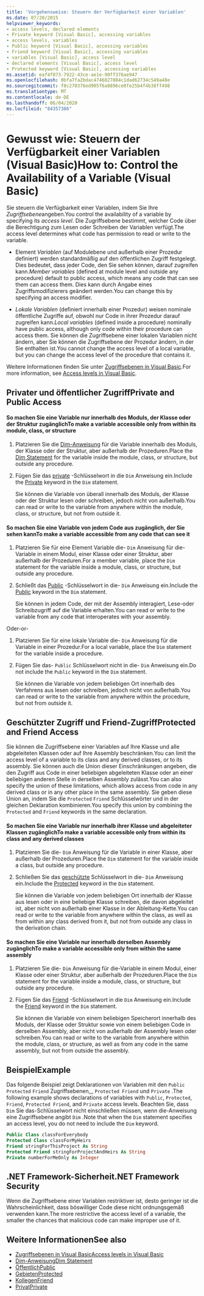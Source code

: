 ```yaml
---
title: 'Vorgehensweise: Steuern der Verfügbarkeit einer Variablen'
ms.date: 07/20/2015
helpviewer_keywords:
- access levels, declared elements
- Private keyword [Visual Basic], accessing variables
- access levels, variables
- Public keyword [Visual Basic], accessing variables
- Friend keyword [Visual Basic], accessing variables
- variables [Visual Basic], access level
- declared elements [Visual Basic], access level
- Protected keyword [Visual Basic], accessing variables
ms.assetid: eaf4f073-7922-43ce-ae1e-90ff376ae947
ms.openlocfilehash: 0bfa7fa2bdac4746827884c1dad62734c549a48e
ms.sourcegitcommit: f8c270376ed905f6a8896ce0fe25b4f4b38ff498
ms.translationtype: MT
ms.contentlocale: de-DE
ms.lasthandoff: 06/04/2020
ms.locfileid: "84357386"
---
```

# <a name="how-to-control-the-availability-of-a-variable-visual-basic"></a><span data-ttu-id="8d226-102">Gewusst wie: Steuern der Verfügbarkeit einer Variablen (Visual Basic)</span><span class="sxs-lookup"><span data-stu-id="8d226-102">How to: Control the Availability of a Variable (Visual Basic)</span></span>
<span data-ttu-id="8d226-103">Sie steuern die Verfügbarkeit einer Variablen, indem Sie Ihre *Zugriffsebene*angeben.</span><span class="sxs-lookup"><span data-stu-id="8d226-103">You control the availability of a variable by specifying its *access level*.</span></span> <span data-ttu-id="8d226-104">Die Zugriffsebene bestimmt, welcher Code über die Berechtigung zum Lesen oder Schreiben der Variablen verfügt.</span><span class="sxs-lookup"><span data-stu-id="8d226-104">The access level determines what code has permission to read or write to the variable.</span></span>  
  
- <span data-ttu-id="8d226-105">Element *Variablen* (auf Modulebene und außerhalb einer Prozedur definiert) werden standardmäßig auf den öffentlichen Zugriff festgelegt. Dies bedeutet, dass jeder Code, den Sie sehen können, darauf zugreifen kann.</span><span class="sxs-lookup"><span data-stu-id="8d226-105">*Member variables* (defined at module level and outside any procedure) default to public access, which means any code that can see them can access them.</span></span> <span data-ttu-id="8d226-106">Dies kann durch Angabe eines Zugriffsmodifizierers geändert werden.</span><span class="sxs-lookup"><span data-stu-id="8d226-106">You can change this by specifying an access modifier.</span></span>  
  
- <span data-ttu-id="8d226-107">*Lokale Variablen* (definiert innerhalb einer Prozedur) weisen nominale öffentliche Zugriffe auf, obwohl nur Code in ihrer Prozedur darauf zugreifen kann.</span><span class="sxs-lookup"><span data-stu-id="8d226-107">*Local variables* (defined inside a procedure) nominally have public access, although only code within their procedure can access them.</span></span> <span data-ttu-id="8d226-108">Sie können die Zugriffsebene einer lokalen Variablen nicht ändern, aber Sie können die Zugriffsebene der Prozedur ändern, in der Sie enthalten ist.</span><span class="sxs-lookup"><span data-stu-id="8d226-108">You cannot change the access level of a local variable, but you can change the access level of the procedure that contains it.</span></span>  
  
 <span data-ttu-id="8d226-109">Weitere Informationen finden Sie unter [Zugriffsebenen in Visual Basic](access-levels.md).</span><span class="sxs-lookup"><span data-stu-id="8d226-109">For more information, see [Access levels in Visual Basic](access-levels.md).</span></span>  
  
## <a name="private-and-public-access"></a><span data-ttu-id="8d226-110">Privater und öffentlicher Zugriff</span><span class="sxs-lookup"><span data-stu-id="8d226-110">Private and Public Access</span></span>  
  
#### <a name="to-make-a-variable-accessible-only-from-within-its-module-class-or-structure"></a><span data-ttu-id="8d226-111">So machen Sie eine Variable nur innerhalb des Moduls, der Klasse oder der Struktur zugänglich</span><span class="sxs-lookup"><span data-stu-id="8d226-111">To make a variable accessible only from within its module, class, or structure</span></span>  
  
1. <span data-ttu-id="8d226-112">Platzieren Sie die [Dim-Anweisung](../../../language-reference/statements/dim-statement.md) für die Variable innerhalb des Moduls, der Klasse oder der Struktur, aber außerhalb der Prozeduren.</span><span class="sxs-lookup"><span data-stu-id="8d226-112">Place the [Dim Statement](../../../language-reference/statements/dim-statement.md) for the variable inside the module, class, or structure, but outside any procedure.</span></span>  
  
2. <span data-ttu-id="8d226-113">Fügen Sie das [private](../../../language-reference/modifiers/private.md) -Schlüsselwort in die `Dim` Anweisung ein.</span><span class="sxs-lookup"><span data-stu-id="8d226-113">Include the [Private](../../../language-reference/modifiers/private.md) keyword in the `Dim` statement.</span></span>  
  
     <span data-ttu-id="8d226-114">Sie können die Variable von überall innerhalb des Moduls, der Klasse oder der Struktur lesen oder schreiben, jedoch nicht von außerhalb.</span><span class="sxs-lookup"><span data-stu-id="8d226-114">You can read or write to the variable from anywhere within the module, class, or structure, but not from outside it.</span></span>  
  
#### <a name="to-make-a-variable-accessible-from-any-code-that-can-see-it"></a><span data-ttu-id="8d226-115">So machen Sie eine Variable von jedem Code aus zugänglich, der Sie sehen kann</span><span class="sxs-lookup"><span data-stu-id="8d226-115">To make a variable accessible from any code that can see it</span></span>  
  
1. <span data-ttu-id="8d226-116">Platzieren Sie für eine Element Variable die- `Dim` Anweisung für die-Variable in einem Modul, einer Klasse oder einer Struktur, aber außerhalb der Prozeduren.</span><span class="sxs-lookup"><span data-stu-id="8d226-116">For a member variable, place the `Dim` statement for the variable inside a module, class, or structure, but outside any procedure.</span></span>  
  
2. <span data-ttu-id="8d226-117">Schließt das [Public](../../../language-reference/modifiers/public.md) -Schlüsselwort in die- `Dim` Anweisung ein.</span><span class="sxs-lookup"><span data-stu-id="8d226-117">Include the [Public](../../../language-reference/modifiers/public.md) keyword in the `Dim` statement.</span></span>  
  
     <span data-ttu-id="8d226-118">Sie können in jedem Code, der mit der Assembly interagiert, Lese-oder Schreibzugriff auf die Variable erhalten.</span><span class="sxs-lookup"><span data-stu-id="8d226-118">You can read or write to the variable from any code that interoperates with your assembly.</span></span>  
  
 <span data-ttu-id="8d226-119">Oder</span><span class="sxs-lookup"><span data-stu-id="8d226-119">-or-</span></span>  
  
1. <span data-ttu-id="8d226-120">Platzieren Sie für eine lokale Variable die- `Dim` Anweisung für die Variable in einer Prozedur.</span><span class="sxs-lookup"><span data-stu-id="8d226-120">For a local variable, place the `Dim` statement for the variable inside a procedure.</span></span>  
  
2. <span data-ttu-id="8d226-121">Fügen Sie das- `Public` Schlüsselwort nicht in die- `Dim` Anweisung ein.</span><span class="sxs-lookup"><span data-stu-id="8d226-121">Do not include the `Public` keyword in the `Dim` statement.</span></span>  
  
     <span data-ttu-id="8d226-122">Sie können die Variable von jedem beliebigen Ort innerhalb des Verfahrens aus lesen oder schreiben, jedoch nicht von außerhalb.</span><span class="sxs-lookup"><span data-stu-id="8d226-122">You can read or write to the variable from anywhere within the procedure, but not from outside it.</span></span>  
  
## <a name="protected-and-friend-access"></a><span data-ttu-id="8d226-123">Geschützter Zugriff und Friend-Zugriff</span><span class="sxs-lookup"><span data-stu-id="8d226-123">Protected and Friend Access</span></span>  
 <span data-ttu-id="8d226-124">Sie können die Zugriffsebene einer Variablen auf Ihre Klasse und alle abgeleiteten Klassen oder auf Ihre Assembly beschränken.</span><span class="sxs-lookup"><span data-stu-id="8d226-124">You can limit the access level of a variable to its class and any derived classes, or to its assembly.</span></span> <span data-ttu-id="8d226-125">Sie können auch die Union dieser Einschränkungen angeben, die den Zugriff aus Code in einer beliebigen abgeleiteten Klasse oder an einer beliebigen anderen Stelle in derselben Assembly zulässt.</span><span class="sxs-lookup"><span data-stu-id="8d226-125">You can also specify the union of these limitations, which allows access from code in any derived class or in any other place in the same assembly.</span></span> <span data-ttu-id="8d226-126">Sie geben diese Union an, indem Sie die `Protected` `Friend` Schlüsselwörter und in der gleichen Deklaration kombinieren.</span><span class="sxs-lookup"><span data-stu-id="8d226-126">You specify this union by combining the `Protected` and `Friend` keywords in the same declaration.</span></span>  
  
#### <a name="to-make-a-variable-accessible-only-from-within-its-class-and-any-derived-classes"></a><span data-ttu-id="8d226-127">So machen Sie eine Variable nur innerhalb ihrer Klasse und abgeleiteter Klassen zugänglich</span><span class="sxs-lookup"><span data-stu-id="8d226-127">To make a variable accessible only from within its class and any derived classes</span></span>  
  
1. <span data-ttu-id="8d226-128">Platzieren Sie die- `Dim` Anweisung für die Variable in einer Klasse, aber außerhalb der Prozeduren.</span><span class="sxs-lookup"><span data-stu-id="8d226-128">Place the `Dim` statement for the variable inside a class, but outside any procedure.</span></span>  
  
2. <span data-ttu-id="8d226-129">Schließen Sie das [geschützte](../../../language-reference/modifiers/protected.md) Schlüsselwort in die- `Dim` Anweisung ein.</span><span class="sxs-lookup"><span data-stu-id="8d226-129">Include the [Protected](../../../language-reference/modifiers/protected.md) keyword in the `Dim` statement.</span></span>  
  
     <span data-ttu-id="8d226-130">Sie können die Variable von jedem beliebigen Ort innerhalb der Klasse aus lesen oder in eine beliebige Klasse schreiben, die davon abgeleitet ist, aber nicht von außerhalb einer Klasse in der Ableitung-Kette.</span><span class="sxs-lookup"><span data-stu-id="8d226-130">You can read or write to the variable from anywhere within the class, as well as from within any class derived from it, but not from outside any class in the derivation chain.</span></span>  
  
#### <a name="to-make-a-variable-accessible-only-from-within-the-same-assembly"></a><span data-ttu-id="8d226-131">So machen Sie eine Variable nur innerhalb derselben Assembly zugänglich</span><span class="sxs-lookup"><span data-stu-id="8d226-131">To make a variable accessible only from within the same assembly</span></span>  
  
1. <span data-ttu-id="8d226-132">Platzieren Sie die- `Dim` Anweisung für die-Variable in einem Modul, einer Klasse oder einer Struktur, aber außerhalb der Prozeduren.</span><span class="sxs-lookup"><span data-stu-id="8d226-132">Place the `Dim` statement for the variable inside a module, class, or structure, but outside any procedure.</span></span>  
  
2. <span data-ttu-id="8d226-133">Fügen Sie das [Friend](../../../language-reference/modifiers/friend.md) -Schlüsselwort in die `Dim` Anweisung ein.</span><span class="sxs-lookup"><span data-stu-id="8d226-133">Include the [Friend](../../../language-reference/modifiers/friend.md) keyword in the `Dim` statement.</span></span>  
  
     <span data-ttu-id="8d226-134">Sie können die Variable von einem beliebigen Speicherort innerhalb des Moduls, der Klasse oder Struktur sowie von einem beliebigen Code in derselben Assembly, aber nicht von außerhalb der Assembly lesen oder schreiben.</span><span class="sxs-lookup"><span data-stu-id="8d226-134">You can read or write to the variable from anywhere within the module, class, or structure, as well as from any code in the same assembly, but not from outside the assembly.</span></span>  
  
## <a name="example"></a><span data-ttu-id="8d226-135">Beispiel</span><span class="sxs-lookup"><span data-stu-id="8d226-135">Example</span></span>  
 <span data-ttu-id="8d226-136">Das folgende Beispiel zeigt Deklarationen von Variablen mit den `Public` `Protected` `Friend` Zugriffsebenen,,, `Protected Friend` und `Private` .</span><span class="sxs-lookup"><span data-stu-id="8d226-136">The following example shows declarations of variables with `Public`, `Protected`, `Friend`, `Protected Friend`, and `Private` access levels.</span></span> <span data-ttu-id="8d226-137">Beachten Sie, dass `Dim` Sie das-Schlüsselwort nicht einschließen müssen, wenn die-Anweisung eine Zugriffsebene angibt `Dim` .</span><span class="sxs-lookup"><span data-stu-id="8d226-137">Note that when the `Dim` statement specifies an access level, you do not need to include the `Dim` keyword.</span></span>  
  
```vb  
Public Class classForEverybody  
Protected Class classForMyHeirs  
Friend stringForThisProject As String  
Protected Friend stringForProjectAndHeirs As String  
Private numberForMeOnly As Integer  
```  
  
## <a name="net-framework-security"></a><span data-ttu-id="8d226-138">.NET Framework-Sicherheit</span><span class="sxs-lookup"><span data-stu-id="8d226-138">.NET Framework Security</span></span>  
 <span data-ttu-id="8d226-139">Wenn die Zugriffsebene einer Variablen restriktiver ist, desto geringer ist die Wahrscheinlichkeit, dass böswilliger Code diese nicht ordnungsgemäß verwenden kann.</span><span class="sxs-lookup"><span data-stu-id="8d226-139">The more restrictive the access level of a variable, the smaller the chances that malicious code can make improper use of it.</span></span>  
  
## <a name="see-also"></a><span data-ttu-id="8d226-140">Weitere Informationen</span><span class="sxs-lookup"><span data-stu-id="8d226-140">See also</span></span>

- [<span data-ttu-id="8d226-141">Zugriffsebenen in Visual Basic</span><span class="sxs-lookup"><span data-stu-id="8d226-141">Access levels in Visual Basic</span></span>](access-levels.md)
- [<span data-ttu-id="8d226-142">Dim-Anweisung</span><span class="sxs-lookup"><span data-stu-id="8d226-142">Dim Statement</span></span>](../../../language-reference/statements/dim-statement.md)
- [<span data-ttu-id="8d226-143">Öffentlich</span><span class="sxs-lookup"><span data-stu-id="8d226-143">Public</span></span>](../../../language-reference/modifiers/public.md)
- [<span data-ttu-id="8d226-144">Gebieten</span><span class="sxs-lookup"><span data-stu-id="8d226-144">Protected</span></span>](../../../language-reference/modifiers/protected.md)
- [<span data-ttu-id="8d226-145">Kollegen</span><span class="sxs-lookup"><span data-stu-id="8d226-145">Friend</span></span>](../../../language-reference/modifiers/friend.md)
- [<span data-ttu-id="8d226-146">Privat</span><span class="sxs-lookup"><span data-stu-id="8d226-146">Private</span></span>](../../../language-reference/modifiers/private.md)
